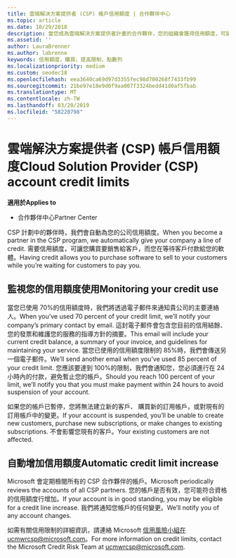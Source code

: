 ```yaml
---
title: 雲端解決方案提供者 (CSP) 帳戶信用額度 | 合作夥伴中心
ms.topic: article
ms.date: 10/29/2018
description: 當您成為雲端解決方案提供者計畫的合作夥伴，您的組織會獲得信用額度，可讓您在等候客戶付款的同時，購買軟體以銷售給客戶。
ms.assetid: ''
author: LauraBrenner
ms.author: labrenne
keywords: 信用額度，購買，提高限制，點數列
ms.localizationpriority: medium
ms.custom: seodec18
ms.openlocfilehash: eea3640ca69d97d3355fec98d700268f7433fb99
ms.sourcegitcommit: 21be97e18e9d0f9aa007f3324bedd41d0af5fbab
ms.translationtype: MT
ms.contentlocale: zh-TW
ms.lasthandoff: 03/20/2019
ms.locfileid: "58220798"
---
```

# <a name="cloud-solution-provider-csp-account-credit-limits"></a><span data-ttu-id="40c18-104">雲端解決方案提供者 (CSP) 帳戶信用額度</span><span class="sxs-lookup"><span data-stu-id="40c18-104">Cloud Solution Provider (CSP) account credit limits</span></span>

<span data-ttu-id="40c18-105">**適用於**</span><span class="sxs-lookup"><span data-stu-id="40c18-105">**Applies to**</span></span>

- <span data-ttu-id="40c18-106">合作夥伴中心</span><span class="sxs-lookup"><span data-stu-id="40c18-106">Partner Center</span></span>

<span data-ttu-id="40c18-107">CSP 計劃中的夥伴時，我們會自動為您的公司信用額度。</span><span class="sxs-lookup"><span data-stu-id="40c18-107">When you become a partner in the CSP program, we automatically give your company a line of credit.</span></span> <span data-ttu-id="40c18-108">需要信用額度，可讓您購買要銷售給客戶，而您在等待客戶付款給您的軟體。</span><span class="sxs-lookup"><span data-stu-id="40c18-108">Having credit allows you to purchase software to sell to your customers while you’re waiting for customers to pay you.</span></span> 

## <a name="monitoring-your-credit-use"></a><span data-ttu-id="40c18-109">監視您的信用額度使用</span><span class="sxs-lookup"><span data-stu-id="40c18-109">Monitoring your credit use</span></span>

<span data-ttu-id="40c18-110">當您已使用 70%的信用額度時，我們將透過電子郵件來通知貴公司的主要連絡人。</span><span class="sxs-lookup"><span data-stu-id="40c18-110">When you’ve used 70 percent of your credit limit, we’ll notify your company’s primary contact by email.</span></span> <span data-ttu-id="40c18-111">這封電子郵件會包含您目前的信用結餘、 您的發票和維護您的服務的指導方針的摘要。</span><span class="sxs-lookup"><span data-stu-id="40c18-111">This email will include your current credit balance, a summary of your invoice, and guidelines for maintaining your service.</span></span> <span data-ttu-id="40c18-112">當您已使用的信用額度限制的 85%時，我們會傳送另一個電子郵件。</span><span class="sxs-lookup"><span data-stu-id="40c18-112">We’ll send another email when you’ve used 85 percent of your credit limit.</span></span> <span data-ttu-id="40c18-113">您應該要達到 100%的限制，我們會通知您，您必須進行在 24 小時內的付款，避免暫止您的帳戶。</span><span class="sxs-lookup"><span data-stu-id="40c18-113">Should you reach 100 percent of your limit, we’ll notify you that you must make payment within 24 hours to avoid suspension of your account.</span></span> 

<span data-ttu-id="40c18-114">如果您的帳戶已暫停，您將無法建立新的客戶、 購買新的訂用帳戶，或對現有的訂用帳戶中的變更。</span><span class="sxs-lookup"><span data-stu-id="40c18-114">If your account is suspended, you’ll be unable to create new customers, purchase new subscriptions, or make changes to existing subscriptions.</span></span> <span data-ttu-id="40c18-115">不會影響您現有的客戶。</span><span class="sxs-lookup"><span data-stu-id="40c18-115">Your existing customers are not affected.</span></span> 

## <a name="automatic-credit-limit-increase"></a><span data-ttu-id="40c18-116">自動增加信用額度</span><span class="sxs-lookup"><span data-stu-id="40c18-116">Automatic credit limit increase</span></span>

<span data-ttu-id="40c18-117">Microsoft 會定期檢閱所有的 CSP 合作夥伴的帳戶。</span><span class="sxs-lookup"><span data-stu-id="40c18-117">Microsoft periodically reviews the accounts of all CSP partners.</span></span> <span data-ttu-id="40c18-118">您的帳戶是否有效，您可能符合資格的信用額度行增加。</span><span class="sxs-lookup"><span data-stu-id="40c18-118">If your account is in good standing, you may be eligible for a credit line increase.</span></span> <span data-ttu-id="40c18-119">我們將通知您帳戶的任何變更。</span><span class="sxs-lookup"><span data-stu-id="40c18-119">We’ll notify you of any account changes.</span></span> 

<span data-ttu-id="40c18-120">如需有關信用限制的詳細資訊，請連絡 Microsoft 信用風險小組在ucmwrcsp@microsoft.com。</span><span class="sxs-lookup"><span data-stu-id="40c18-120">For more information on credit limits, contact the Microsoft Credit Risk Team at ucmwrcsp@microsoft.com.</span></span> 
